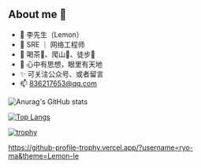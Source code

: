 About me 🍑
---

- 🔭  李先生（Lemon）
- 🌱  SRE ｜ 网络工程师
- 👯  喝茶🍵、爬山🧗、徒步🏃
- 💬  心中有思想，眼里有天地
- ✨  可关注公众号、或者留言
- 📫  836217653@qq.com



![Anurag's GitHub stats](https://github-readme-stats.vercel.app/api?username=Lemon-le&show_icons=true&theme=neon)

[![Top Langs](https://github-readme-stats.vercel.app/api/top-langs/?username=Lemon-le&layout=compact)](https://github.com/anuraghazra/github-readme-stats)


[![trophy](https://github-profile-trophy.vercel.app/?username=Lemon-le)](https://github.com/ryo-ma/github-profile-trophy)

https://github-profile-trophy.vercel.app/?username=ryo-ma&theme=Lemon-le



